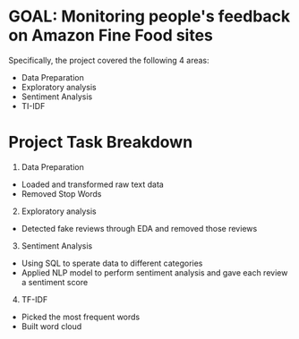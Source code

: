 # GOAL: Monitoring people's feedback on Amazon Fine Food sites

 Specifically, the project covered the following 4 areas:

  - Data Preparation
  - Exploratory analysis
  - Sentiment Analysis
  - TI-IDF

# Project Task Breakdown

  1. Data Preparation
  - Loaded and transformed raw text data
  - Removed Stop Words
  2. Exploratory analysis
  - Detected fake reviews through EDA and removed those reviews
  3. Sentiment Analysis
  - Using SQL to sperate data to different categories 
  - Applied NLP model to perform sentiment analysis and gave each review a sentiment score
  4. TF-IDF
  - Picked the most frequent words
  - Built word cloud
